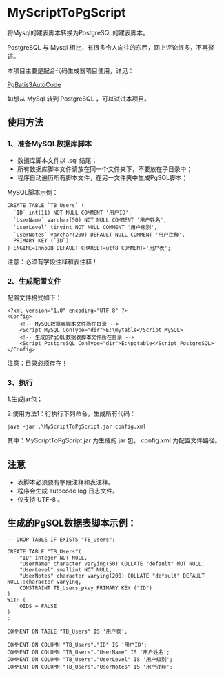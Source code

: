 # MyScriptToPgScript
将Mysql的建表脚本转换为PostgreSQL的建表脚本。

PostgreSQL 与 Mysql 相比，有很多令人向往的东西，网上评论很多，不再赘述。

本项目主要是配合代码生成器项目使用，详见：

[PgBatis3AutoCode](https://gitee.com/tommygun/PgBatis3AutoCode)

如想从 MySql 转到 PostgreSQL ，可以试试本项目。

## 使用方法
### 1、准备MySQL数据库脚本
* 数据库脚本文件以 .sql 结尾；
* 所有数据库脚本文件请放在同一个文件夹下，不要放在子目录中；
* 程序自动遍历所有脚本文件，在另一文件夹中生成PgSQL脚本；

MySQL脚本示例：
```
CREATE TABLE `TB_Users` (
  `ID` int(11) NOT NULL COMMENT '用户ID',
  `UserName` varchar(50) NOT NULL COMMENT '用户姓名',
  `UserLevel` tinyint NOT NULL COMMENT '用户级别',
  `UserNotes` varchar(200) DEFAULT NULL COMMENT '用户注释',
  PRIMARY KEY (`ID`)
) ENGINE=InnoDB DEFAULT CHARSET=utf8 COMMENT='用户表';
```

注意：必须有字段注释和表注释！

### 2、生成配置文件
配置文件格式如下：

```
<?xml version="1.0" encoding="UTF-8" ?>
<Config>
    <!-- MySQL数据表脚本文件所在目录 -->
    <Script_MySQL ConType="dir">E:\mytable</Script_MySQL>
    <!-- 生成的PgSQL数据表脚本文件所在目录 -->
    <Script_PostgreSQL ConType="dir">E:\pgtable</Script_PostgreSQL>
</Config>
```

注意：目录必须存在！

### 3、执行
1.生成jar包；

2.使用方法1：行执行下列命令，生成所有代码：

```
java -jar .\MyScriptToPgScript.jar config.xml
```

其中：MyScriptToPgScript.jar 为生成的 jar 包， config.xml 为配置文件路径。

## 注意
* 表脚本必须要有字段注释和表注释。
* 程序会生成 autocode.log 日志文件。
* 仅支持 UTF-8 。


## 生成的PgSQL数据表脚本示例：

```
-- DROP TABLE IF EXISTS "TB_Users";

CREATE TABLE "TB_Users"(
	"ID" integer NOT NULL,
	"UserName" character varying(50) COLLATE "default" NOT NULL,
	"UserLevel" smallint NOT NULL,
	"UserNotes" character varying(200) COLLATE "default" DEFAULT NULL::character varying,
	CONSTRAINT TB_Users_pkey PRIMARY KEY ("ID")
)
WITH (
    OIDS = FALSE
)
;

COMMENT ON TABLE "TB_Users" IS '用户表';

COMMENT ON COLUMN "TB_Users"."ID" IS '用户ID';
COMMENT ON COLUMN "TB_Users"."UserName" IS '用户姓名';
COMMENT ON COLUMN "TB_Users"."UserLevel" IS '用户级别';
COMMENT ON COLUMN "TB_Users"."UserNotes" IS '用户注释';
```